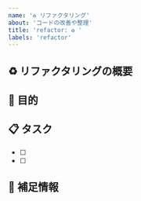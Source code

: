 ```yaml
---
name: '♻️ リファクタリング'
about: 'コードの改善や整理'
title: 'refactor: ♻️ '
labels: 'refactor'
---
```


## ♻️ リファクタリングの概要

<!-- リファクタリングする内容を簡潔に説明してください -->

## 🎯 目的

<!-- なぜこの改善が必要なのか説明してください -->

## 📋 タスク

<!-- 具体的な作業内容を記載してください -->

- [ ]
- [ ]

## 📝 補足情報

<!-- 参考情報やメモなど -->
